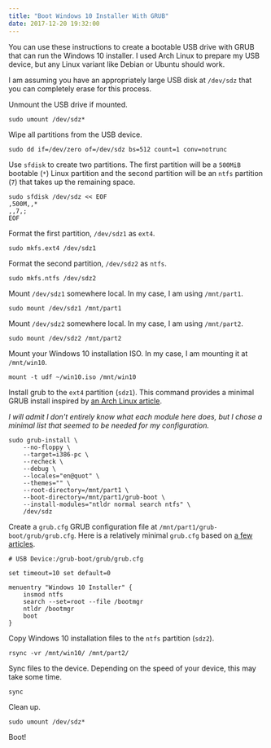 ```yaml
---
title: "Boot Windows 10 Installer With GRUB"
date: 2017-12-20 19:32:00
---
```


You can use these instructions to create a bootable USB drive with GRUB that can run the Windows 10 installer. I used Arch Linux to prepare my USB device, but any Linux variant like Debian or Ubuntu should work.

I am assuming you have an appropriately large USB disk at `/dev/sdz` that you can completely erase for this process.

Unmount the USB drive if mounted.

```
sudo umount /dev/sdz*
```

Wipe all partitions from the USB device.

```
sudo dd if=/dev/zero of=/dev/sdz bs=512 count=1 conv=notrunc
```

Use `sfdisk` to create two partitions. The first partition will be a `500MiB` bootable (`*`) Linux partition and the second partition will be an `ntfs` partition (`7`) that takes up the remaining space.

```
sudo sfdisk /dev/sdz << EOF
,500M,,*
,,7,;
EOF
```

Format the first partition, `/dev/sdz1` as `ext4`.

```
sudo mkfs.ext4 /dev/sdz1
```

Format the second partition, `/dev/sdz2` as `ntfs`.

```
sudo mkfs.ntfs /dev/sdz2
```

Mount `/dev/sdz1` somewhere local. In my case, I am using `/mnt/part1`.

```
sudo mount /dev/sdz1 /mnt/part1
```

Mount `/dev/sdz2` somewhere local. In my case, I am using `/mnt/part2`.

```
sudo mount /dev/sdz2 /mnt/part2
```

Mount your Windows 10 installation ISO. In my case, I am mounting it at `/mnt/win10`.

```
mount -t udf ~/win10.iso /mnt/win10
```

Install grub to the `ext4` partition (`sdz1`). This command provides a minimal GRUB install inspired by [an Arch Linux article](https://wiki.archlinux.org/index.php/GRUB/Tips_and_tricks#GRUB_standalone).

_I will admit I don't entirely know what each module here does, but I chose a minimal list that seemed to be needed for my configuration._

```
sudo grub-install \
    --no-floppy \
    --target=i386-pc \
    --recheck \
    --debug \
    --locales="en@quot" \
    --themes="" \
    --root-directory=/mnt/part1 \
    --boot-directory=/mnt/part1/grub-boot \
    --install-modules="ntldr normal search ntfs" \
    /dev/sdz
```

Create a `grub.cfg` GRUB configuration file at `/mnt/part1/grub-boot/grub/grub.cfg`. Here is a relatively minimal `grub.cfg` based on [a few](https://askubuntu.com/questions/367011/boot-windows-7-iso-from-grub2) [articles](https://unix.stackexchange.com/questions/665/installing-grub-2-on-a-usb-flash-drive).

```
# USB Device:/grub-boot/grub/grub.cfg

set timeout=10 set default=0

menuentry "Windows 10 Installer" {
    insmod ntfs
    search --set=root --file /bootmgr
    ntldr /bootmgr
    boot
}
```

Copy Windows 10 installation files to the `ntfs` partition (`sdz2`).

```
rsync -vr /mnt/win10/ /mnt/part2/
```

Sync files to the device. Depending on the speed of your device, this may take some time.

```
sync
```

Clean up.

```
sudo umount /dev/sdz*
```

Boot!
